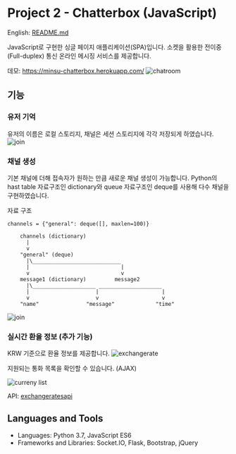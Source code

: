 # Project 2 - Chatterbox (JavaScript)

English: [README.md](https://github.com/syntaxkim/project2-chatterbox/blob/master/README.md)

JavaScript로 구현한 싱글 페이지 애플리케이션(SPA)입니다. 소켓을 활용한 전이중(Full-duplex) 통신 온라인 메시징 서비스를 제공합니다.

데모: https://minsu-chatterbox.herokuapp.com/
![chatroom](https://raw.githubusercontent.com/syntaxkim/project2-chatterbox/master/screenshots/screenshot2.png)

## 기능

### 유저 기억
유저의 이름은 로컬 스토리지, 채널은 세션 스토리지에 각각 저장되게 하였습니다.
![join](https://raw.githubusercontent.com/syntaxkim/project2-chatterbox/master/screenshots/screenshot0.png)

### 채널 생성
기본 채널에 더해 접속자가 원하는 만큼 새로운 채널 생성이 가능합니다. Python의 hast table 자료구조인 dictionary와 queue 자료구조인 deque를 사용해 다수 채널을 구현하였습니다.

자료 구조
```
channels = {"general": deque([], maxlen=100)}

    channels (dictionary)
      |
      v
    "general" (deque)
      |\____________________________
      |                             |
      v                             v
    message1 (dictionary)         message2 
      |\____________________ ____________________
      |                     |                    |
      v                     v                    v
    "name"               "message"             "time"
```

![join](https://raw.githubusercontent.com/syntaxkim/project2-chatterbox/master/screenshots/screenshot1.png)

### 실시간 환율 정보 (추가 기능)
KRW 기준으로 환율 정보를 제공합니다.
![exchangerate](https://raw.githubusercontent.com/syntaxkim/project2-chatterbox/master/screenshots/screenshot3.png)

지원되는 통화 목록을 확인할 수 있습니다. (AJAX)

![curreny list](https://raw.githubusercontent.com/syntaxkim/project2-chatterbox/master/screenshots/screenshot4.png)

API: [exchangeratesapi](https://exchangeratesapi.io/)


## Languages and Tools
* Languages: Python 3.7, JavaScript ES6
* Frameworks and Libraries: Socket.IO, Flask, Bootstrap, jQuery
